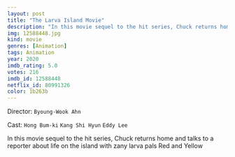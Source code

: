 ```yaml
---
layout: post
title: "The Larva Island Movie"
description: "In this movie sequel to the hit series, Chuck returns home and talks to a reporter about life on the island with zany larva pals Red and Yellow.."
img: 12588448.jpg
kind: movie
genres: [Animation]
tags: Animation 
year: 2020
imdb_rating: 5.0
votes: 216
imdb_id: 12588448
netflix_id: 80991326
color: 1b263b
---
```

Director: `Byoung-Wook Ahn`  

Cast: `Hong Bum-ki` `Kang Shi Hyun` `Eddy Lee` 

In this movie sequel to the hit series, Chuck returns home and talks to a reporter about life on the island with zany larva pals Red and Yellow